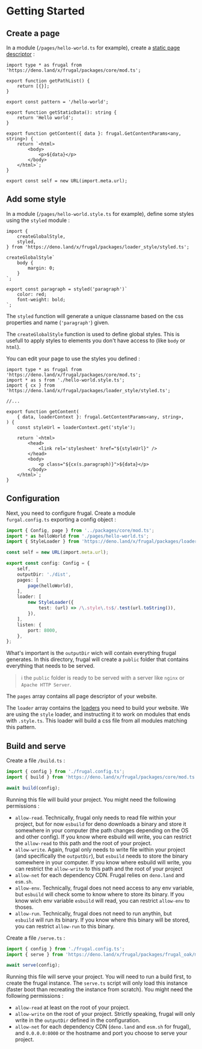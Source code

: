 # Getting Started

## Create a page

In a module (`/pages/hello-world.ts` for example), create a [static page descriptor](/docs/page-descriptor/static-page) :

```tsx
import type * as frugal from 'https://deno.land/x/frugal/packages/core/mod.ts';

export function getPathList() {
    return [{}];
}

export const pattern = '/hello-world';

export function getStaticData(): string {
    return 'Hello world';
}

export function getContent({ data }: frugal.GetContentParams<any, string>) {
    return `<html>
        <body>
            <p>${data}</p>
        </body>
    </html>`;
}

export const self = new URL(import.meta.url);
```

## Add some style

In a module (`/pages/hello-world.style.ts` for example), define some styles using the `styled` module :

```tsx
import {
    createGlobalStyle,
    styled,
} from 'https://deno.land/x/frugal/packages/loader_style/styled.ts';

createGlobalStyle`
    body {
        margin: 0;
    }
`;

export const paragraph = styled('paragraph')`
    color: red;
    font-weight: bold;
`;
```

The `styled` function will generate a unique classname based on the css properties and name (`'paragraph'`) given.

The `createGlobalStyle` function is used to define global styles. This is usefull to apply styles to elements you don't have access to (like `body` or `html`).

You can edit your page to use the styles you defined :

```tsx
import type * as frugal from 'https://deno.land/x/frugal/packages/core/mod.ts';
import * as s from './hello-world.style.ts';
import { cx } from 'https://deno.land/x/frugal/packages/loader_style/styled.ts';

//...

export function getContent(
    { data, loaderContext }: frugal.GetContentParams<any, string>,
) {
    const styleUrl = loaderContext.get('style');

    return `<html>
        <head>
            <link rel='stylesheet' href="${styleUrl}" />
        </head>
        <body>
            <p class="${cx(s.paragraph)}">${data}</p>
        </body>
    </html>`;
}
```

## Configuration

Next, you need to configure frugal. Create a module `furgal.config.ts` exporting a config object :

```ts
import { Config, page } from '../packages/core/mod.ts';
import * as helloWorld from './pages/hello-world.ts';
import { StyleLoader } from 'https://deno.land/x/frugal/packages/loader_style/mod.ts';

const self = new URL(import.meta.url);

export const config: Config = {
    self,
    outputDir: './dist',
    pages: [
        page(helloWorld),
    ],
    loader: [
        new StyleLoader({
            test: (url) => /\.style\.ts$/.test(url.toString()),
        }),
    ],
    listen: {
        port: 8000,
    },
};
```

What's important is the `outputDir` wich will contain everything frugal generates. In this directory, frugal will create a `public` folder that contains everything that needs to be served.

> ℹ️ the `public` folder is ready to be served with a server like `nginx` or `Apache HTTP Server`.

The `pages` array contains all page descriptor of your website.

The `loader` array contains the [loaders](/docs/concepts/loader) you need to build your website. We are using the `style` loader, and instructing it to work on modules that ends with `.style.ts`. This loader will build a css file from all modules matching this pattern.

## Build and serve

Create a file `/build.ts` :

```ts
import { config } from './frugal.config.ts';
import { build } from 'https://deno.land/x/frugal/packages/core/mod.ts';

await build(config);
```

Running this file will build your project. You might need the following permissions :

- `allow-read`. Technically, frugal only needs to read file within your project, but for now `esbuild` for deno downloads a binary and store it somewhere in your computer (the path changes depending on the OS and other config). If you know where esbuild will write, you can restrict the `allow-read` to this path and the root of your project.
- `allow-write`. Again, frugal only needs to write file within your project (and specifically the `outputDir`), but `esbuild` needs to store the binary somewhere in your computer. If you know where esbuild will write, you can restrict the `allow-write` to this path and the root of your project
- `allow-net` for each dependency CDN. Frugal relies on `deno.land` and `esm.sh`.
- `allow-env`. Technically, frugal does not need access to any env variable, but `esbuild` will check some to know where to store its binary. If you know wich env variable `esbuild` will read, you can restrict `allow-env` to thoses.
- `allow-run`. Technically, frugal does not need to run anythin, but `esbuild` will run its binary. If you know where this binary will be stored, you can restrict `allow-run` to this binary.

Create a file `/serve.ts` :

```ts
import { config } from './frugal.config.ts';
import { serve } from 'https://deno.land/x/frugal/packages/frugal_oak/mod.ts';

await serve(config);
```

Running this file will serve your project. You will need to run a build first, to create the frugal instance. The `serve.ts` script will only load this instance (faster boot than recreating the instance from scratch). You might need the following permissions :

- `allow-read` at least on the root of your project.
- `allow-write` on the root of your project. Strictly speaking, frugal will only write in the `outputDir` defined in the configuration.
- `allow-net` for each dependency CDN (`deno.land` and `esm.sh` for frugal), and `0.0.0.0:8000` or the hostname and port you choose to serve your project.
